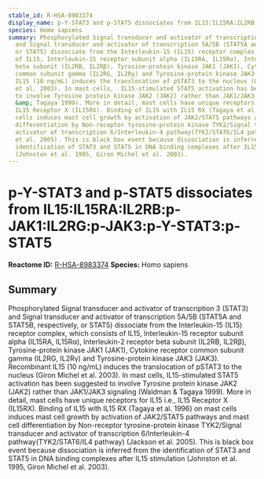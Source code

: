 ```yaml
---
stable_id: R-HSA-8983374
display_name: p-Y-STAT3 and p-STAT5 dissociates from IL15:IL15RA:IL2RB:p-JAK1:IL2RG:p-JAK3:p-Y-STAT3:p-STAT5
species: Homo sapiens
summary: Phosphorylated Signal transducer and activator of transcription 3 (STAT3)
  and Signal transducer and activator of transcription 5A/5B (STAT5A and STAT5B, respectively,
  or STAT5) dissociate from the Interleukin-15 (IL15) receptor complex, which consists
  of IL15, Interleukin-15 receptor subunit alpha (IL15RA, IL15Rα), Interleukin-2 receptor
  beta subunit (IL2RB, IL2Rβ), Tyrosine-protein kinase JAK1 (JAK1), Cytokine receptor
  common subunit gamma (IL2RG, IL2Rγ) and Tyrosine-protein kinase JAK3 (JAK3). Recombinant
  IL15 (10 ng/mL) induces the translocation of pSTAT3 to the nucleus (Giron Michel
  et al. 2003). In mast cells,  IL15-stimulated STAT5 activation has been suggested
  to involve Tyrosine protein kinase JAK2 (JAK2) rather than JAK1/JAK3 signaling (Waldman
  &amp; Tagaya 1999). More in detail, mast cells have unique receptors for IL15 i.e.,
  IL15 Receptor X (IL15RX). Binding of IL15 with IL15 RX (Tagaya et al. 1996) on mast
  cells induces mast cell growth by activation of JAK2/STAT5 pathways and mast cell
  differentiation by Non-receptor tyrosine-protein kinase TYK2/Signal transducer and
  activator of transcription 6/Interleukin-4 pathway(TYK2/STAT6/IL4 pathway) (Jackson
  et al. 2005). This is black box event because dissociation is inferred from the
  identification of STAT3 and STAT5 in DNA binding complexes after IL15 stimulation
  (Johnston et al. 1995, Giron Michel et al. 2003).
---
```


# p-Y-STAT3 and p-STAT5 dissociates from IL15:IL15RA:IL2RB:p-JAK1:IL2RG:p-JAK3:p-Y-STAT3:p-STAT5
**Reactome ID:** [R-HSA-8983374](https://reactome.org/content/detail/R-HSA-8983374)
**Species:** Homo sapiens

## Summary

Phosphorylated Signal transducer and activator of transcription 3 (STAT3) and Signal transducer and activator of transcription 5A/5B (STAT5A and STAT5B, respectively, or STAT5) dissociate from the Interleukin-15 (IL15) receptor complex, which consists of IL15, Interleukin-15 receptor subunit alpha (IL15RA, IL15Rα), Interleukin-2 receptor beta subunit (IL2RB, IL2Rβ), Tyrosine-protein kinase JAK1 (JAK1), Cytokine receptor common subunit gamma (IL2RG, IL2Rγ) and Tyrosine-protein kinase JAK3 (JAK3). Recombinant IL15 (10 ng/mL) induces the translocation of pSTAT3 to the nucleus (Giron Michel et al. 2003). In mast cells,  IL15-stimulated STAT5 activation has been suggested to involve Tyrosine protein kinase JAK2 (JAK2) rather than JAK1/JAK3 signaling (Waldman &amp; Tagaya 1999). More in detail, mast cells have unique receptors for IL15 i.e., IL15 Receptor X (IL15RX). Binding of IL15 with IL15 RX (Tagaya et al. 1996) on mast cells induces mast cell growth by activation of JAK2/STAT5 pathways and mast cell differentiation by Non-receptor tyrosine-protein kinase TYK2/Signal transducer and activator of transcription 6/Interleukin-4 pathway(TYK2/STAT6/IL4 pathway) (Jackson et al. 2005). This is black box event because dissociation is inferred from the identification of STAT3 and STAT5 in DNA binding complexes after IL15 stimulation (Johnston et al. 1995, Giron Michel et al. 2003).
